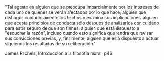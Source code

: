 "Tal agente es alguien que se preocupa imparcialmente por los intereses de cada uno de quienes se verán afectados por lo que hace; alguien que distingue cuidadosamente los hechos y examina sus implicaciones; alguien que acepta principios de conducta sólo después de analizarlos con cuidado para estar seguro de que son firmes; alguien que está dispuesto a "escuchar la razón", incluso cuando esto significa que tendrá que revisar sus convicciones previas, y, finalmente, alguien que está dispuesto a actuar siguiendo los resultados de su deliberación."

James Rachels, Introducción a la filosofía moral, p46